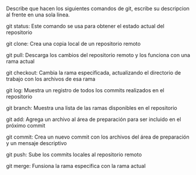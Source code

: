 Describe que hacen los siguientes comandos de git, escribe su descripcion al frente en una sola linea.

git status: Este comando se usa para obtener el estado actual del repositorio

git clone: Crea una copia local de un repositorio remoto

git pull: Descarga los cambios del repositorio remoto y los funciona con una rama actual

git checkout: Cambia la rama especificada, actualizando el directorio de trabajo con los archivos de esa rama

git log: Muestra un registro de todos los commits realizados en el repositorio

git branch: Muestra una lista de las ramas disponibles en el repositorio

git add: Agrega un archivo al área de preparación para ser incluido en el próximo commit

git commit: Crea un nuevo commit con los archivos del área de preparación y un mensaje descriptivo

git push: Sube los commits locales al repositorio remoto

git merge: Funsiona la rama especifica con la rama actual 

